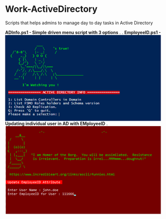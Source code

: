 # Work-ActiveDirectory
Scripts that helps admins to manage day to day tasks in Active Directory

**ADInfo.ps1 - Simple driven menu script with 3 options**
.
<img src="/images/ADInfo.png" alt="ADINFO menu driven script" style="float: left;" />
.
**EmployeeID.ps1 - Updating individual user in AD with EMployeeID**
<img src="/images/EmployeeID.png" alt="ADINFO menu driven script" style="float: left;" />
.
